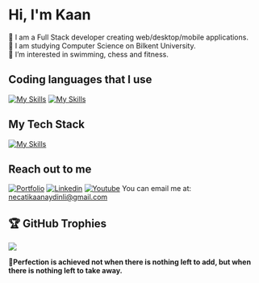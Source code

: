 # Hi, I'm Kaan
💎  I am a Full Stack developer creating web/desktop/mobile applications.    
📖  I am studying Computer Science on Bilkent University.                    
🏅  I’m interested in swimming, chess and fitness.
           


## Coding languages that I use  
[![My Skills](https://skillicons.dev/icons?i=cpp,ts,js,html,css)](https://skillicons.dev) [![My Skills](https://skillicons.dev/icons?i=java&theme=light)](https://skillicons.dev)


## My Tech Stack
[![My Skills](https://skillicons.dev/icons?i=git,github,mongo,nodejs,vite,electron,express)](https://skillicons.dev)


## Reach out to me 
[![Portfolio](https://img.shields.io/badge/Portfolio-gray.svg)](https://kaanaydinli.com)
[![Linkedin](https://img.shields.io/badge/Linkedin-blue.svg)](https://www.linkedin.com/in/kaan-ayd%C4%B1nl%C4%B1-74b148334/)
[![Youtube](https://img.shields.io/badge/Youtube-red.svg)](https://www.youtube.com/@CodeWithKaan)
You can email me at: [necatikaanaydinli@gmail.com](mailto:necatikaanaydinli@gmail.com)



## 🏆 GitHub Trophies
![](https://github-profile-trophy.vercel.app/?username=KaanAydinli&theme=onedark&margin-w=5&title=Commits&title=Followers&title=Repositories)


**🎯Perfection is achieved not when there is nothing left to add, but when there is nothing left to take away.**

